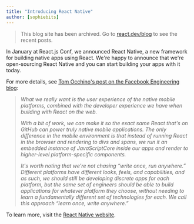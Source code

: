 ```yaml
---
title: "Introducing React Native"
author: [sophiebits]
---
```


<div class="scary">

> This blog site has been archived. Go to [react.dev/blog](https://react.dev/blog) to see the recent posts.

</div>

In January at React.js Conf, we announced React Native, a new framework for building native apps using React. We're happy to announce that we're open-sourcing React Native and you can start building your apps with it today.

For more details, see [Tom Occhino's post on the Facebook Engineering blog](https://code.facebook.com/posts/1014532261909640/react-native-bringing-modern-web-techniques-to-mobile/):

> *What we really want is the user experience of the native mobile platforms, combined with the developer experience we have when building with React on the web.*
>
> *With a bit of work, we can make it so the exact same React that's on GitHub can power truly native mobile applications. The only difference in the mobile environment is that instead of running React in the browser and rendering to divs and spans, we run it an embedded instance of JavaScriptCore inside our apps and render to higher-level platform-specific components.*
>
> *It's worth noting that we're not chasing “write once, run anywhere.” Different platforms have different looks, feels, and capabilities, and as such, we should still be developing discrete apps for each platform, but the same set of engineers should be able to build applications for whatever platform they choose, without needing to learn a fundamentally different set of technologies for each. We call this approach “learn once, write anywhere.”*

To learn more, visit the [React Native website](https://reactnative.dev/).
